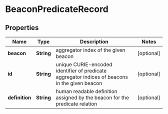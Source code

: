 
# BeaconPredicateRecord

## Properties
Name | Type | Description | Notes
------------ | ------------- | ------------- | -------------
**beacon** | **String** | aggregator index of the given beacon  |  [optional]
**id** | **String** | unique CURIE-encoded identifier of predicate aggregator indices of beacons in the given beacon  |  [optional]
**definition** | **String** | human readable definition assigned by the beacon for the predicate relation  |  [optional]



